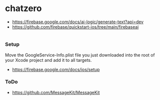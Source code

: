 # chatzero

- https://firebase.google.com/docs/ai-logic/generate-text?api=dev
- https://github.com/firebase/quickstart-ios/tree/main/firebaseai
#

### Setup
Move the GoogleService-Info.plist file you just downloaded into the root of your Xcode project and add it to all targets.
- https://firebase.google.com/docs/ios/setup

### ToDo
- https://github.com/MessageKit/MessageKit
